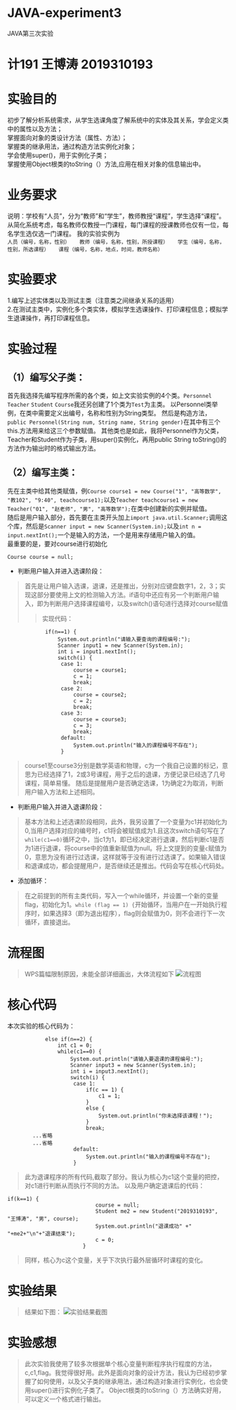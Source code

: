 # JAVA-experiment3
JAVA第三次实验
# 计191 王博涛 2019310193
# 实验目的
初步了解分析系统需求，从学生选课角度了解系统中的实体及其关系，学会定义类中的属性以及方法；  
掌握面向对象的类设计方法（属性、方法）；  
掌握类的继承用法，通过构造方法实例化对象；  
学会使用super()，用于实例化子类；  
掌握使用Object根类的toString（）方法,应用在相关对象的信息输出中。  
# 业务要求
说明：学校有“人员”，分为“教师”和“学生”，教师教授“课程”，学生选择“课程”。从简化系统考虑，每名教师仅教授一门课程，每门课程的授课教师也仅有一位，每名学生选仅选一门课程。 
我的实验实例为  
`人员（编号，名称，性别）  
教师（编号，名称，性别，所授课程）  
学生（编号，名称，性别，所选课程）  
课程（编号，名称，地点，时间，教师名称）`
# 实验要求
1.编写上述实体类以及测试主类（注意类之间继承关系的适用）  
2.在测试主类中，实例化多个类实体，模拟学生选课操作、打印课程信息；模拟学生退课操作，再打印课程信息。  
# 实验过程
## （1）编写父子类：
首先我选择先编写程序所需的各个类，如上文实验实例的4个类。`Personnel` `Teacher` `Student` `Course`我还另创建了1个类为`Test`为主类。
以Personnel类举例，在类中需要定义出编号，名称和性别为String类型。
然后是构造方法，`public Personnel(String num, String name, String gender)`在其中有三个this.方法用来给这三个参数赋值。
其他类也是如此，我将Personnel作为父类，Teacher和Student作为子类，用super()实例化，再用public String toString()的方法作为输出时的格式输出方法。
## （2）编写主类：
先在主类中给其他类赋值，例`Course course1 = new Course("1", "高等数学", "教102", "9:40", teachcourse1);`以及`Teacher teachcourse1 = new Teacher("01", "赵老师", "男", "高等数学");`在类中创建新的实例并赋值。  
随后是用户输入部分，首先要在主类开头加上`import java.util.Scanner;`调用这个库，然后是`Scanner input = new Scanner(System.in);`以及`int n = input.nextInt();`一个是输入的方法，一个是用来存储用户输入的值。  
最重要的是，要对course进行初始化  
```
Course course = null;
```
* 判断用户输入并进入选课阶段：
>首先是让用户输入选课，退课，还是推出，分别对应键盘数字1，2，3；实现这部分要使用上文的检测输入方法。if语句中还应有另一个判断用户输入，即为判断用户选择课程编号，以及switch()语句进行选择对course赋值
>>实现代码：
```
			if(n==1) {
				System.out.println("请输入要查询的课程编号:");
				Scanner input1 = new Scanner(System.in);
				int i = input1.nextInt();
				switch(i) {
				 case 1:
					 course = course1;
					 c = 1;
					 break;
				 case 2:
					 course = course2;
					 c = 2;
					 break;
				 case 3:
					 course = course3;
					 c = 3;
					 break;
				 default:
					 System.out.println("输入的课程编号不存在");
				 }
```
>course1至course3分别是数学英语和物理，c为一个我自己设置的标记，意思为已经选择了1，2或3号课程，用于之后的退课，方便记录已经选了几号课程，简单易懂。
>随后是提醒用户是否确定选课，1为确定2为取消，判断用户输入方法和上述相同。
* 判断用户输入并进入退课阶段：
>基本方法和上述选课阶段相同，此外，我另设置了一个变量为c1并初始化为0,当用户选择对应的编号时，c1将会被赋值成为1.且这次switch语句写在了`while(c1==0)`循环之中，当c1为1，即已经决定进行退课，然后判断c1是否为1进行退课，将course中的值重新赋值为null。将上文提到的变量`c`赋值为0，意思为没有进行过选课，这样就等于没有进行过选课了。如果输入错误和退课成功，都会提醒用户，是否继续还是推出。代码会写在核心代码处。
* 添加循环：
>在之前提到的所有主类代码，写入一个while循环，并设置一个新的变量flag，初始化为1。`while (flag == 1) {`开始循环，当用户在一开始执行程序时，如果选择3（即为退出程序），flag则会赋值为0，则不会进行下一次循环，直接退出。

# 流程图
>WPS篇幅限制原因，未能全部详细画出，大体流程如下
![流程图](https://github.com/plachta2/JAVA-experiment3/raw/main/流程图.png)

# 核心代码
本次实验的核心代码为：
```
			else if(n==2) {
				int c1 = 0;
				while(c1==0) {
					System.out.println("请输入要退课的课程编号:");
					Scanner input3 = new Scanner(System.in);
					int i = input3.nextInt();
					switch(i) {
					 case 1:
						 if(c == 1) {
							 c1 = 1;
						 }
						 else {
							 System.out.println("你未选择该课程！"); 
						 }
						 break;
        ...省略
        ...省略
					 default:
						 System.out.println("输入的课程编号不存在");
					 }

```
>此为退课程序的所有代码,截取了部分。我认为核心为c1这个变量的把控，对c1进行判断从而执行不同的方法。
>以及用户确定退课后的代码：
```
if(k==1) {
							course = null;
							Student me2 = new Student("2019310193", "王博涛", "男", course);
							System.out.println("退课成功" +"  "+me2+"\n"+"退课结束");
							c = 0;
						}
```
>同样，核心为c这个变量，关乎下次执行最外层循环时课程的变化。

# 实验结果
>结果如下图：
![实验结果截图](https://github.com/plachta2/JAVA-experiment3/raw/main/实验3截图.png)

# 实验感想
>此次实验我使用了较多次根据单个核心变量判断程序执行程度的方法，c,c1,flag。我觉得很好用。此外是面向对象的设计方法，我认为已经初步掌握了如何使用，以及父子类的继承用法，通过构造对象进行实例化，也会使用super()进行实例化子类了。
>Object根类的toString（）方法确实好用，可以定义一个格式进行输出。
